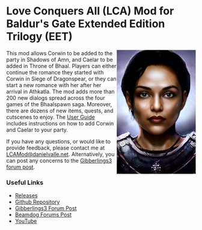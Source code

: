 # Love Conquers All (LCA) Mod for Baldur's Gate Extended Edition Trilogy (EET)
 
<img align="right" src="XACORWIN.PNG">
<p>
This mod allows Corwin to be added to the party in Shadows of Amn, and Caelar to be added in Throne of Bhaal. Players can either continue the romance they started with Corwin in Siege of Dragonspear, or they can start a new romance with her after her arrival in Athkatla. The mod adds more than 200 new dialogs spread across the four games of the Bhaalspawn saga. Moreover, there are dozens of new items, quests, and cutscenes to enjoy. The <a href="User%20Guide.pdf" target="_blank">User Guide</a> includes instructions on how to add Corwin and Caelar to your party.   
</p>
<p>
If you have any questions, or would like to provide feedback, please contact me at <a href="mailto:LCAMod@danielvalle.net">LCAMod@danielvalle.net</a>. Alternatively, you can post any concerns to the <a href="https://www.gibberlings3.net/forums/topic/36832-announcing-love-conquers-all-lca-%E2%80%93-corwin-romance-mod-for-eet" target="_blank">Gibberlings3 forum post</a>.  
</p>

### Useful Links
<ul>
	<li><a href="https://github.com/LCA-EET/LCA/releases">Releases</a></li>
	<li><a href="https://github.com/LCA-EET/LCA/blob/main">Github Repository</a></li>
	<li><a href="https://www.gibberlings3.net/forums/topic/36832-announcing-love-conquers-all-lca-%E2%80%93-corwin-romance-mod-for-eet">Gibberlings3 Forum Post</a></li>
	<li><a href="https://forums.beamdog.com/discussion/87688/announcing-love-conquers-all-lca-corwin-romance-mod-for-eet">Beamdog Forums Post</a></li>
	<li><a href="https://www.youtube.com/channel/UCuD4dw9zg2sK9M1jwStkzSg">YouTube</a></li>
	
</ul>
	